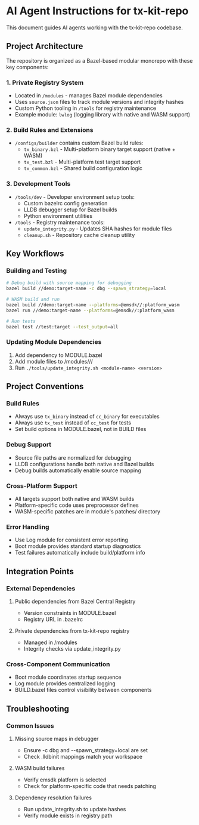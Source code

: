 # AI Agent Instructions for tx-kit-repo

This document guides AI agents working with the tx-kit-repo codebase.

## Project Architecture

The repository is organized as a Bazel-based modular monorepo with these key components:

### 1. Private Registry System
- Located in `/modules` - manages Bazel module dependencies
- Uses `source.json` files to track module versions and integrity hashes
- Custom Python tooling in `/tools` for registry maintenance
- Example module: `lwlog` (logging library with native and WASM support)

### 2. Build Rules and Extensions
- `/configs/builder` contains custom Bazel build rules:
  - `tx_binary.bzl` - Multi-platform binary target support (native + WASM)
  - `tx_test.bzl` - Multi-platform test target support
  - `tx_common.bzl` - Shared build configuration logic

### 3. Development Tools
- `/tools/dev` - Developer environment setup tools:
  - Custom bazelrc config generation
  - LLDB debugger setup for Bazel builds
  - Python environment utilities
- `/tools` - Registry maintenance tools:
  - `update_integrity.py` - Updates SHA hashes for module files
  - `cleanup.sh` - Repository cache cleanup utility

## Key Workflows

### Building and Testing
```bash
# Debug build with source mapping for debugging
bazel build //demo:target-name -c dbg --spawn_strategy=local

# WASM build and run
bazel build //demo:target-name --platforms=@emsdk//:platform_wasm
bazel run //demo:target-name --platforms=@emsdk//:platform_wasm

# Run tests
bazel test //test:target --test_output=all
```

### Updating Module Dependencies
1. Add dependency to MODULE.bazel
2. Add module files to /modules/<module-name>/<version>/
3. Run `./tools/update_integrity.sh <module-name> <version>`

## Project Conventions

### Build Rules
- Always use `tx_binary` instead of `cc_binary` for executables
- Always use `tx_test` instead of `cc_test` for tests
- Set build options in MODULE.bazel, not in BUILD files

### Debug Support 
- Source file paths are normalized for debugging
- LLDB configurations handle both native and Bazel builds
- Debug builds automatically enable source mapping

### Cross-Platform Support
- All targets support both native and WASM builds
- Platform-specific code uses preprocessor defines
- WASM-specific patches are in module's patches/ directory

### Error Handling
- Use Log module for consistent error reporting
- Boot module provides standard startup diagnostics
- Test failures automatically include build/platform info

## Integration Points

### External Dependencies
1. Public dependencies from Bazel Central Registry
   - Version constraints in MODULE.bazel
   - Registry URL in .bazelrc

2. Private dependencies from tx-kit-repo registry
   - Managed in /modules
   - Integrity checks via update_integrity.py

### Cross-Component Communication
- Boot module coordinates startup sequence
- Log module provides centralized logging
- BUILD.bazel files control visibility between components

## Troubleshooting

### Common Issues
1. Missing source maps in debugger
   - Ensure -c dbg and --spawn_strategy=local are set
   - Check .lldbinit mappings match your workspace

2. WASM build failures
   - Verify emsdk platform is selected
   - Check for platform-specific code that needs patching

3. Dependency resolution failures
   - Run update_integrity.sh to update hashes
   - Verify module exists in registry path